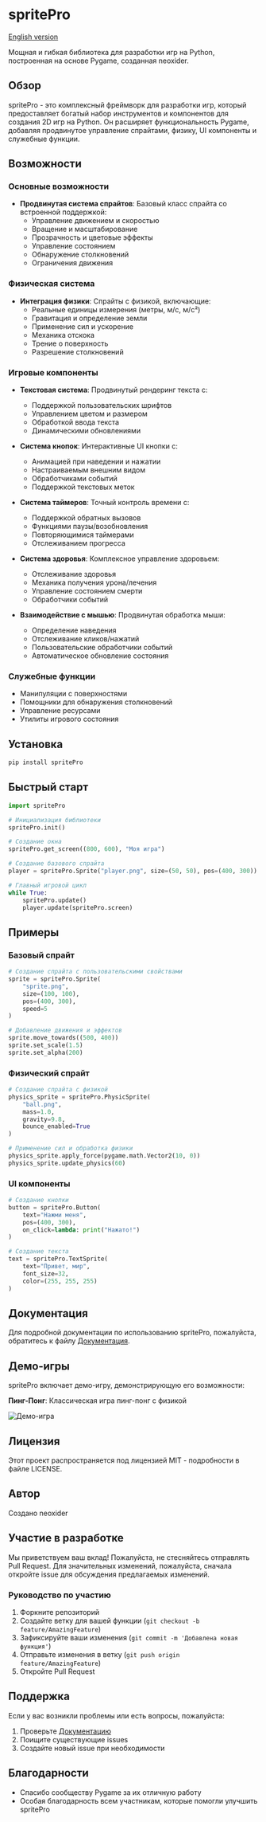 # spritePro

[English version](README.md)

Мощная и гибкая библиотека для разработки игр на Python, построенная на основе Pygame, созданная neoxider.

## Обзор

spritePro - это комплексный фреймворк для разработки игр, который предоставляет богатый набор инструментов и компонентов для создания 2D игр на Python. Он расширяет функциональность Pygame, добавляя продвинутое управление спрайтами, физику, UI компоненты и служебные функции.

## Возможности

### Основные возможности
- **Продвинутая система спрайтов**: Базовый класс спрайта со встроенной поддержкой:
  - Управление движением и скоростью
  - Вращение и масштабирование
  - Прозрачность и цветовые эффекты
  - Управление состоянием
  - Обнаружение столкновений
  - Ограничения движения

### Физическая система
- **Интеграция физики**: Спрайты с физикой, включающие:
  - Реальные единицы измерения (метры, м/с, м/с²)
  - Гравитация и определение земли
  - Применение сил и ускорение
  - Механика отскока
  - Трение о поверхность
  - Разрешение столкновений

### Игровые компоненты
- **Текстовая система**: Продвинутый рендеринг текста с:
  - Поддержкой пользовательских шрифтов
  - Управлением цветом и размером
  - Обработкой ввода текста
  - Динамическими обновлениями

- **Система кнопок**: Интерактивные UI кнопки с:
  - Анимацией при наведении и нажатии
  - Настраиваемым внешним видом
  - Обработчиками событий
  - Поддержкой текстовых меток

- **Система таймеров**: Точный контроль времени с:
  - Поддержкой обратных вызовов
  - Функциями паузы/возобновления
  - Повторяющимися таймерами
  - Отслеживанием прогресса

- **Система здоровья**: Комплексное управление здоровьем:
  - Отслеживание здоровья
  - Механика получения урона/лечения
  - Управление состоянием смерти
  - Обработчики событий

- **Взаимодействие с мышью**: Продвинутая обработка мыши:
  - Определение наведения
  - Отслеживание кликов/нажатий
  - Пользовательские обработчики событий
  - Автоматическое обновление состояния

### Служебные функции
- Манипуляции с поверхностями
- Помощники для обнаружения столкновений
- Управление ресурсами
- Утилиты игрового состояния

## Установка

```bash
pip install spritePro
```

## Быстрый старт

```python
import spritePro

# Инициализация библиотеки
spritePro.init()

# Создание окна
spritePro.get_screen((800, 600), "Моя игра")

# Создание базового спрайта
player = spritePro.Sprite("player.png", size=(50, 50), pos=(400, 300))

# Главный игровой цикл
while True:
    spritePro.update()
    player.update(spritePro.screen)
```

## Примеры

### Базовый спрайт
```python
# Создание спрайта с пользовательскими свойствами
sprite = spritePro.Sprite(
    "sprite.png",
    size=(100, 100),
    pos=(400, 300),
    speed=5
)

# Добавление движения и эффектов
sprite.move_towards((500, 400))
sprite.set_scale(1.5)
sprite.set_alpha(200)
```

### Физический спрайт
```python
# Создание спрайта с физикой
physics_sprite = spritePro.PhysicSprite(
    "ball.png",
    mass=1.0,
    gravity=9.8,
    bounce_enabled=True
)

# Применение сил и обработка физики
physics_sprite.apply_force(pygame.math.Vector2(10, 0))
physics_sprite.update_physics(60)
```

### UI компоненты
```python
# Создание кнопки
button = spritePro.Button(
    text="Нажми меня",
    pos=(400, 300),
    on_click=lambda: print("Нажато!")
)

# Создание текста
text = spritePro.TextSprite(
    text="Привет, мир",
    font_size=32,
    color=(255, 255, 255)
)
```

## Документация

Для подробной документации по использованию spritePro, пожалуйста, обратитесь к файлу [Документация](DOCUMENTATION.ru.md).

## Демо-игры

spritePro включает демо-игру, демонстрирующую его возможности:

**Пинг-Понг**: Классическая игра пинг-понг с физикой

![Демо-игра](https://github.com/user-attachments/assets/153ddc64-18d7-4d8a-b0c2-baa12b4e77bc)

## Лицензия

Этот проект распространяется под лицензией MIT - подробности в файле LICENSE.

## Автор

Создано neoxider

## Участие в разработке

Мы приветствуем ваш вклад! Пожалуйста, не стесняйтесь отправлять Pull Request. Для значительных изменений, пожалуйста, сначала откройте issue для обсуждения предлагаемых изменений.

### Руководство по участию
1. Форкните репозиторий
2. Создайте ветку для вашей функции (`git checkout -b feature/AmazingFeature`)
3. Зафиксируйте ваши изменения (`git commit -m 'Добавлена новая функция'`)
4. Отправьте изменения в ветку (`git push origin feature/AmazingFeature`)
5. Откройте Pull Request

## Поддержка

Если у вас возникли проблемы или есть вопросы, пожалуйста:
1. Проверьте [Документацию](DOCUMENTATION.ru.md)
2. Поищите существующие issues
3. Создайте новый issue при необходимости

## Благодарности

- Спасибо сообществу Pygame за их отличную работу
- Особая благодарность всем участникам, которые помогли улучшить spritePro 